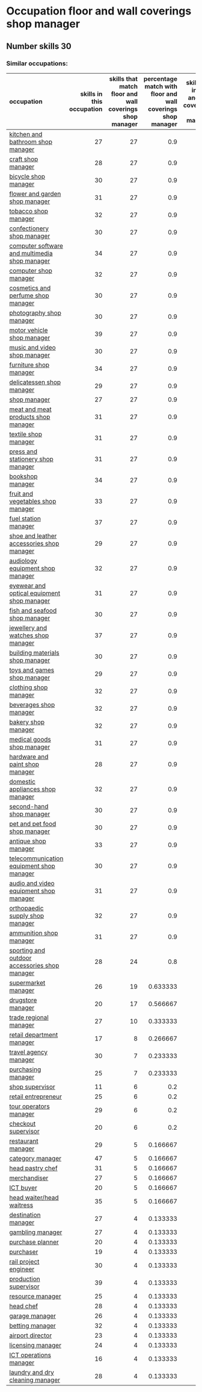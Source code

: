 # Occupation floor and wall coverings shop manager
## Number skills 30
### Similar occupations:
| occupation                                                                                        |   skills in this occupation |   skills that match floor and wall coverings shop manager |   percentage match with floor and wall coverings shop manager |   skills not in floor and wall coverings shop manager |
|:--------------------------------------------------------------------------------------------------|----------------------------:|----------------------------------------------------------:|--------------------------------------------------------------:|------------------------------------------------------:|
| [kitchen and bathroom shop manager](kitchen_and_bathroom_shop_manager.md)                         |                          27 |                                                        27 |                                                      0.9      |                                                     0 |
| [craft shop manager](craft_shop_manager.md)                                                       |                          28 |                                                        27 |                                                      0.9      |                                                     1 |
| [bicycle shop manager](bicycle_shop_manager.md)                                                   |                          30 |                                                        27 |                                                      0.9      |                                                     3 |
| [flower and garden shop manager](flower_and_garden_shop_manager.md)                               |                          31 |                                                        27 |                                                      0.9      |                                                     4 |
| [tobacco shop manager](tobacco_shop_manager.md)                                                   |                          32 |                                                        27 |                                                      0.9      |                                                     5 |
| [confectionery shop manager](confectionery_shop_manager.md)                                       |                          30 |                                                        27 |                                                      0.9      |                                                     3 |
| [computer software and multimedia shop manager](computer_software_and_multimedia_shop_manager.md) |                          34 |                                                        27 |                                                      0.9      |                                                     7 |
| [computer shop manager](computer_shop_manager.md)                                                 |                          32 |                                                        27 |                                                      0.9      |                                                     5 |
| [cosmetics and perfume shop manager](cosmetics_and_perfume_shop_manager.md)                       |                          30 |                                                        27 |                                                      0.9      |                                                     3 |
| [photography shop manager](photography_shop_manager.md)                                           |                          30 |                                                        27 |                                                      0.9      |                                                     3 |
| [motor vehicle shop manager](motor_vehicle_shop_manager.md)                                       |                          39 |                                                        27 |                                                      0.9      |                                                    12 |
| [music and video shop manager](music_and_video_shop_manager.md)                                   |                          30 |                                                        27 |                                                      0.9      |                                                     3 |
| [furniture shop manager](furniture_shop_manager.md)                                               |                          34 |                                                        27 |                                                      0.9      |                                                     7 |
| [delicatessen shop manager](delicatessen_shop_manager.md)                                         |                          29 |                                                        27 |                                                      0.9      |                                                     2 |
| [shop manager](shop_manager.md)                                                                   |                          27 |                                                        27 |                                                      0.9      |                                                     0 |
| [meat and meat products shop manager](meat_and_meat_products_shop_manager.md)                     |                          31 |                                                        27 |                                                      0.9      |                                                     4 |
| [textile shop manager](textile_shop_manager.md)                                                   |                          31 |                                                        27 |                                                      0.9      |                                                     4 |
| [press and stationery shop manager](press_and_stationery_shop_manager.md)                         |                          31 |                                                        27 |                                                      0.9      |                                                     4 |
| [bookshop manager](bookshop_manager.md)                                                           |                          34 |                                                        27 |                                                      0.9      |                                                     7 |
| [fruit and vegetables shop manager](fruit_and_vegetables_shop_manager.md)                         |                          33 |                                                        27 |                                                      0.9      |                                                     6 |
| [fuel station manager](fuel_station_manager.md)                                                   |                          37 |                                                        27 |                                                      0.9      |                                                    10 |
| [shoe and leather accessories shop manager](shoe_and_leather_accessories_shop_manager.md)         |                          29 |                                                        27 |                                                      0.9      |                                                     2 |
| [audiology equipment shop manager](audiology_equipment_shop_manager.md)                           |                          32 |                                                        27 |                                                      0.9      |                                                     5 |
| [eyewear and optical equipment shop manager](eyewear_and_optical_equipment_shop_manager.md)       |                          31 |                                                        27 |                                                      0.9      |                                                     4 |
| [fish and seafood shop manager](fish_and_seafood_shop_manager.md)                                 |                          30 |                                                        27 |                                                      0.9      |                                                     3 |
| [jewellery and watches shop manager](jewellery_and_watches_shop_manager.md)                       |                          37 |                                                        27 |                                                      0.9      |                                                    10 |
| [building materials shop manager](building_materials_shop_manager.md)                             |                          30 |                                                        27 |                                                      0.9      |                                                     3 |
| [toys and games shop manager](toys_and_games_shop_manager.md)                                     |                          29 |                                                        27 |                                                      0.9      |                                                     2 |
| [clothing shop manager](clothing_shop_manager.md)                                                 |                          32 |                                                        27 |                                                      0.9      |                                                     5 |
| [beverages shop manager](beverages_shop_manager.md)                                               |                          32 |                                                        27 |                                                      0.9      |                                                     5 |
| [bakery shop manager](bakery_shop_manager.md)                                                     |                          32 |                                                        27 |                                                      0.9      |                                                     5 |
| [medical goods shop manager](medical_goods_shop_manager.md)                                       |                          31 |                                                        27 |                                                      0.9      |                                                     4 |
| [hardware and paint shop manager](hardware_and_paint_shop_manager.md)                             |                          28 |                                                        27 |                                                      0.9      |                                                     1 |
| [domestic appliances shop manager](domestic_appliances_shop_manager.md)                           |                          32 |                                                        27 |                                                      0.9      |                                                     5 |
| [second-hand shop manager](second-hand_shop_manager.md)                                           |                          30 |                                                        27 |                                                      0.9      |                                                     3 |
| [pet and pet food shop manager](pet_and_pet_food_shop_manager.md)                                 |                          30 |                                                        27 |                                                      0.9      |                                                     3 |
| [antique shop manager](antique_shop_manager.md)                                                   |                          33 |                                                        27 |                                                      0.9      |                                                     6 |
| [telecommunication equipment shop manager](telecommunication_equipment_shop_manager.md)           |                          30 |                                                        27 |                                                      0.9      |                                                     3 |
| [audio and video equipment shop manager](audio_and_video_equipment_shop_manager.md)               |                          31 |                                                        27 |                                                      0.9      |                                                     4 |
| [orthopaedic supply shop manager](orthopaedic_supply_shop_manager.md)                             |                          32 |                                                        27 |                                                      0.9      |                                                     5 |
| [ammunition shop manager](ammunition_shop_manager.md)                                             |                          31 |                                                        27 |                                                      0.9      |                                                     4 |
| [sporting and outdoor accessories shop manager](sporting_and_outdoor_accessories_shop_manager.md) |                          28 |                                                        24 |                                                      0.8      |                                                     4 |
| [supermarket manager](supermarket_manager.md)                                                     |                          26 |                                                        19 |                                                      0.633333 |                                                     7 |
| [drugstore manager](drugstore_manager.md)                                                         |                          20 |                                                        17 |                                                      0.566667 |                                                     3 |
| [trade regional manager](trade_regional_manager.md)                                               |                          27 |                                                        10 |                                                      0.333333 |                                                    17 |
| [retail department manager](retail_department_manager.md)                                         |                          17 |                                                         8 |                                                      0.266667 |                                                     9 |
| [travel agency manager](travel_agency_manager.md)                                                 |                          30 |                                                         7 |                                                      0.233333 |                                                    23 |
| [purchasing manager](purchasing_manager.md)                                                       |                          25 |                                                         7 |                                                      0.233333 |                                                    18 |
| [shop supervisor](shop_supervisor.md)                                                             |                          11 |                                                         6 |                                                      0.2      |                                                     5 |
| [retail entrepreneur](retail_entrepreneur.md)                                                     |                          25 |                                                         6 |                                                      0.2      |                                                    19 |
| [tour operators manager](tour_operators_manager.md)                                               |                          29 |                                                         6 |                                                      0.2      |                                                    23 |
| [checkout supervisor](checkout_supervisor.md)                                                     |                          20 |                                                         6 |                                                      0.2      |                                                    14 |
| [restaurant manager](restaurant_manager.md)                                                       |                          29 |                                                         5 |                                                      0.166667 |                                                    24 |
| [category manager](category_manager.md)                                                           |                          47 |                                                         5 |                                                      0.166667 |                                                    42 |
| [head pastry chef](head_pastry_chef.md)                                                           |                          31 |                                                         5 |                                                      0.166667 |                                                    26 |
| [merchandiser](merchandiser.md)                                                                   |                          27 |                                                         5 |                                                      0.166667 |                                                    22 |
| [ICT buyer](ICT_buyer.md)                                                                         |                          20 |                                                         5 |                                                      0.166667 |                                                    15 |
| [head waiter/head waitress](head_waiter-head_waitress.md)                                         |                          35 |                                                         5 |                                                      0.166667 |                                                    30 |
| [destination manager](destination_manager.md)                                                     |                          27 |                                                         4 |                                                      0.133333 |                                                    23 |
| [gambling manager](gambling_manager.md)                                                           |                          27 |                                                         4 |                                                      0.133333 |                                                    23 |
| [purchase planner](purchase_planner.md)                                                           |                          20 |                                                         4 |                                                      0.133333 |                                                    16 |
| [purchaser](purchaser.md)                                                                         |                          19 |                                                         4 |                                                      0.133333 |                                                    15 |
| [rail project engineer](rail_project_engineer.md)                                                 |                          30 |                                                         4 |                                                      0.133333 |                                                    26 |
| [production supervisor](production_supervisor.md)                                                 |                          39 |                                                         4 |                                                      0.133333 |                                                    35 |
| [resource manager](resource_manager.md)                                                           |                          25 |                                                         4 |                                                      0.133333 |                                                    21 |
| [head chef](head_chef.md)                                                                         |                          28 |                                                         4 |                                                      0.133333 |                                                    24 |
| [garage manager](garage_manager.md)                                                               |                          26 |                                                         4 |                                                      0.133333 |                                                    22 |
| [betting manager](betting_manager.md)                                                             |                          32 |                                                         4 |                                                      0.133333 |                                                    28 |
| [airport director](airport_director.md)                                                           |                          23 |                                                         4 |                                                      0.133333 |                                                    19 |
| [licensing manager](licensing_manager.md)                                                         |                          24 |                                                         4 |                                                      0.133333 |                                                    20 |
| [ICT operations manager](ICT_operations_manager.md)                                               |                          16 |                                                         4 |                                                      0.133333 |                                                    12 |
| [laundry and dry cleaning manager](laundry_and_dry_cleaning_manager.md)                           |                          28 |                                                         4 |                                                      0.133333 |                                                    24 |
